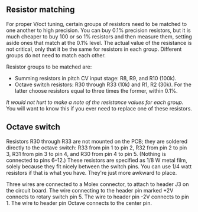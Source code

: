 ## Resistor matching

For proper V/oct tuning, certain groups of resistors need to be matched to one another to high precision. You can buy 0.1% precision resistors, but it is much cheaper to buy 100 or so 1% resistors and then measure them, setting aside ones that match at the 0.1% level. The actual value of the resistance is not critical, only that it be the same for resistors in each group. Different groups do not need to match each other.

Resistor groups to be matched are:

* Summing resistors in pitch CV input stage: R8, R9, and R10 (100k). 
* Octave switch resistors: R30 through R33 (10k) and R1, R2 (30k). For the latter choose resistors equal to three times the former, within 0.1%.

*It would not hurt to make a note of the resistance values for each group.* You will want to know this if you ever need to replace one of these resistors.

## Octave switch

Resistors R30 through R33 are not mounted on the PCB; they are soldered directly to the octave switch: R33 from pin 1 to pin 2, R32 from pin 2 to pin 3, R31 from pin 3 to pin 4, and R30 from pin 4 to pin 5. (Nothing is connected to pins 6–12.) These resistors are specified as 1/8 W metal film, solely because they fit nicely between the switch pins. You can use 1/4 watt resistors if that is what you have. They're just more awkward to place.

Three wires are connected to a Molex connector, to attach to header J3 on the circuit board. The wire connecting to the header pin marked +2V connects to rotary switch pin 5. The wire to header pin -2V connects to pin 1. The wire to header pin Octave connects to the center pin.

